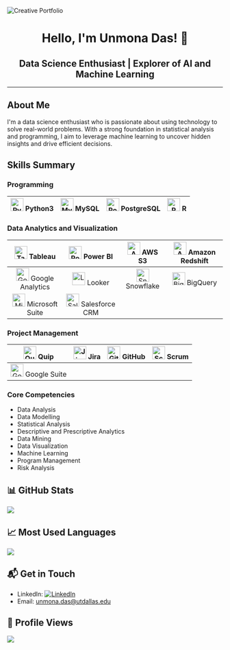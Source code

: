 

![Creative Portfolio](https://github.com/IamUnmona/IamUnmona/blob/main/Welcome%20to%20my%20page.gif)






<div align="center">

# Hello, I'm Unmona Das! 👋

## Data Science Enthusiast | Explorer of AI and Machine Learning


</div>

---

##  About Me
I'm a data science enthusiast who is passionate about using technology to solve real-world problems. With a strong foundation in statistical analysis and programming, I aim to leverage machine learning to uncover hidden insights and drive efficient decisions.

## Skills Summary

### Programming
| <img src="https://simpleicons.org/icons/python.svg" alt="Python3" width="30"/> Python3 | <img src="https://simpleicons.org/icons/mysql.svg" alt="MySQL" width="30"/> MySQL | <img src="https://simpleicons.org/icons/postgresql.svg" alt="PostgreSQL" width="30"/> PostgreSQL | <img src="https://simpleicons.org/icons/r.svg" alt="R" width="30"/> R |
|:---:|:---:|:---:|:---:|

### Data Analytics and Visualization
| <img src="https://simpleicons.org/icons/tableau.svg" alt="Tableau" width="30"/> Tableau | <img src="https://simpleicons.org/icons/powerbi.svg" alt="Power BI" width="30"/> Power BI | <img src="https://simpleicons.org/icons/amazonaws.svg" alt="AWS S3" width="30"/> AWS S3 | <img src="https://simpleicons.org/icons/amazonredshift.svg" alt="Amazon Redshift" width="30"/> Amazon Redshift |
|:---:|:---:|:---:|:---:|
| <img src="https://simpleicons.org/icons/googleanalytics.svg" alt="Google Analytics" width="30"/> Google Analytics | <img src="https://simpleicons.org/icons/looker.svg" alt="Looker" width="30"/> Looker | <img src="https://simpleicons.org/icons/snowflake.svg" alt="Snowflake" width="30"/> Snowflake | <img src="https://simpleicons.org/icons/googlebigquery.svg" alt="BigQuery" width="30"/> BigQuery |
| <img src="https://simpleicons.org/icons/microsoft.svg" alt="Microsoft Suite" width="30"/> Microsoft Suite | <img src="https://simpleicons.org/icons/salesforce.svg" alt="Salesforce" width="30"/> Salesforce CRM |

### Project Management
| <img src="https://simpleicons.org/icons/quip.svg" alt="Quip" width="30"/> Quip | <img src="https://simpleicons.org/icons/jira.svg" alt="Jira" width="30"/> Jira | <img src="https://simpleicons.org/icons/github.svg" alt="GitHub" width="30"/> GitHub | <img src="https://simpleicons.org/icons/scrumpowered.svg" alt="Scrum" width="30"/> Scrum |
|:---:|:---:|:---:|:---:|
| <img src="https://simpleicons.org/icons/google.svg" alt="Google Suite" width="30"/> Google Suite |

### Core Competencies
- Data Analysis
- Data Modelling
- Statistical Analysis
- Descriptive and Prescriptive Analytics
- Data Mining
- Data Visualization
- Machine Learning
- Program Management
- Risk Analysis

## 📊 GitHub Stats
![](https://github-readme-stats.vercel.app/api?username=iamUnmona&show_icons=true&theme=radical)

## 📈 Most Used Languages
![](https://github-readme-stats.vercel.app/api/top-langs/?username=iamUnmona&layout=compact&theme=vue)


## 📬 Get in Touch
- LinkedIn: [![LinkedIn](https://img.shields.io/badge/LinkedIn-Unmona_Das-blue?style=flat-square&logo=linkedin)](https://www.linkedin.com/in/unmonadas/)
- Email: [unmona.das@utdallas.edu](mailto:unmona.das@utdallas.edu)

## 👀 Profile Views
![](https://komarev.com/ghpvc/?username=iamUnmona&style=flat-square&color=blueviolet)


